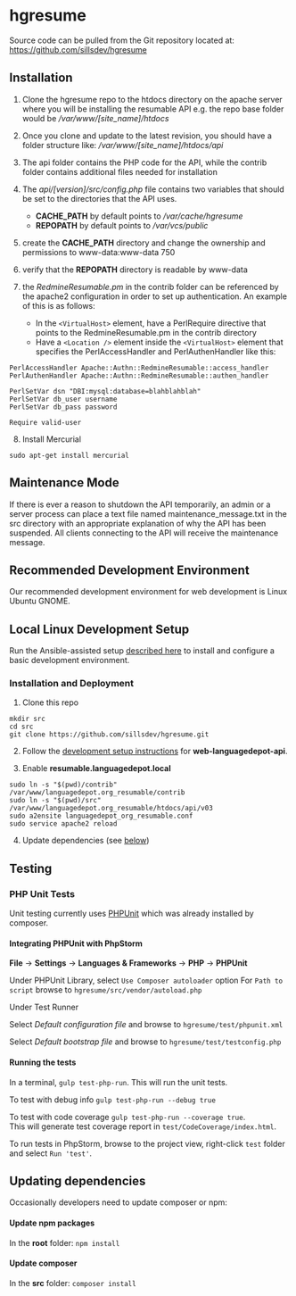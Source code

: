 # hgresume #

Source code can be pulled from the Git repository located at:
https://github.com/sillsdev/hgresume

## Installation ##
1) Clone the hgresume repo to the htdocs directory on the apache server where you will be installing the resumable API
e.g. the repo base folder would be */var/www/[site_name]/htdocs*

2) Once you clone and update to the latest revision, you should have a folder structure like:
*/var/www/[site_name]/htdocs/api*

3) The api folder contains the PHP code for the API, while the contrib folder contains additional files needed for installation

4) The *api/[version]/src/config.php* file contains two variables that should be set to the directories that the API uses.
    * **CACHE_PATH** by default points to */var/cache/hgresume*
    * **REPOPATH** by default points to */var/vcs/public*

5) create the **CACHE_PATH** directory and change the ownership and permissions to www-data:www-data 750

6) verify that the **REPOPATH** directory is readable by www-data

7) the *RedmineResumable.pm* in the contrib folder can be referenced by the apache2 configuration in order to set up authentication.  An example of this is as follows:
    * In the `<VirtualHost>` element, have a PerlRequire directive that points to the RedmineResumable.pm in the contrib directory
    * Have a `<Location />` element inside the `<VirtualHost>` element that specifies the PerlAccessHandler and PerlAuthenHandler like this:
```
PerlAccessHandler Apache::Authn::RedmineResumable::access_handler
PerlAuthenHandler Apache::Authn::RedmineResumable::authen_handler

PerlSetVar dsn "DBI:mysql:database=blahblahblah"
PerlSetVar db_user username
PerlSetVar db_pass password

Require valid-user
```

8) Install Mercurial
```
sudo apt-get install mercurial
```

## Maintenance Mode ##
If there is ever a reason to shutdown the API temporarily, an admin or a server process can place a text file named maintenance_message.txt in the src directory with an appropriate explanation of why the API has been suspended.  All clients connecting to the API will receive the maintenance message.

## Recommended Development Environment ##

Our recommended development environment for web development is Linux Ubuntu GNOME.

## Local Linux Development Setup ##

Run the Ansible-assisted setup [described here](https://github.com/sillsdev/ops-devbox) to install and configure a basic development environment.

### Installation and Deployment ###

1. Clone this repo
```
mkdir src
cd src
git clone https://github.com/sillsdev/hgresume.git
```

2. Follow the [development setup instructions](https://github.com/sillsdev/web-languagedepot-api/blob/master/README.md#local-linux-development-setup) for **web-languagedepot-api**.

3. Enable **resumable.languagedepot.local**
```
sudo ln -s "$(pwd)/contrib" /var/www/languagedepot.org_resumable/contrib
sudo ln -s "$(pwd)/src" /var/www/languagedepot.org_resumable/htdocs/api/v03
sudo a2ensite languagedepot_org_resumable.conf
sudo service apache2 reload
```

4. Update dependencies (see [below](#updating-dependencies))

## Testing ##

### PHP Unit Tests ###

Unit testing currently uses [PHPUnit](https://phpunit.de/) which was already installed by composer.

#### Integrating PHPUnit with PhpStorm ####

**File** -> **Settings** -> **Languages & Frameworks** -> **PHP** -> **PHPUnit**

Under PHPUnit Library, select `Use Composer autoloader` option
For `Path to script` browse to `hgresume/src/vendor/autoload.php`

Under Test Runner

Select *Default configuration file* and browse to `hgresume/test/phpunit.xml`

Select *Default bootstrap file* and browse to `hgresume/test/testconfig.php`

#### Running the tests ####
In a terminal, `gulp test-php-run`.  This will run the unit tests.

To test with debug info `gulp test-php-run --debug true`

To test with code coverage `gulp test-php-run --coverage true`.  
This will generate test coverage report in `test/CodeCoverage/index.html`. 

To run tests in PhpStorm, browse to the project view, right-click `test` folder and select `Run 'test'`.

## Updating dependencies ##
Occasionally developers need to update composer or npm:

#### Update npm packages ####

In the **root** folder: `npm install`

#### Update composer ####

In the **src** folder: `composer install`
